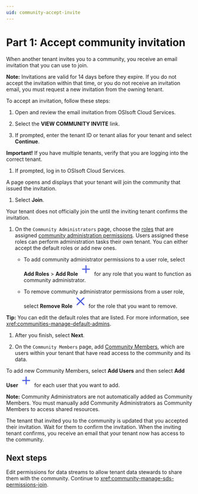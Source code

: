 ```yaml
---
uid: community-accept-invite
---
```


# Part 1: Accept community invitation

When another tenant invites you to a community, you receive an email invitation that you can use to join. 

**Note:** Invitations are valid for 14 days before they expire. If you do not accept the invitation within that time, or you do not receive an invitation email, you must request a new invitation from the owning tenant.

To accept an invitation, follow these steps:

1. Open and review the email invitation from OSIsoft Cloud Services.

1. Select the **VIEW COMMUNITY INVITE** link.

1. If prompted, enter the tenant ID or tenant alias for your tenant and select **Continue**.

  **Important!** If you have multiple tenants, verify that you are logging into the correct tenant.

1. If prompted, log in to OSIsoft Cloud Services.

  A page opens and displays that your tenant will join the community that issued the invitation.

1. Select **Join**.

  Your tenant does not officially join the until the inviting tenant confirms the invitation.

1. On the `Community Administrators` page, choose the [roles](xref:ccRoles) that are assigned [community administration permissions](xref:community-community-roles#community-administrators). Users assigned these roles can perform administration tasks their own tenant. You can either accept the default roles or add new ones. 
    
   - To add community administrator permissions to a user role, select **Add Roles** > **Add Role** ![add role](../_icons/plus-thick-alt.svg) for any role that you want to function as community administrator.
    
   - To remove community administrator permissions from a user role, select **Remove Role** ![remove role](../_icons/remove-object.svg) for the role that you want to remove. 
    
  **Tip:** You can edit the default roles that are listed. For more information, see <xref:communities-manage-default-admins>.

1. After you finish, select **Next**.

1. On the `Community Members` page, add [Community Members](xref:community-community-roles#community-member), which are users within your tenant that have read access to the community and its data.
    
  To add new Community Members, select **Add Users** and then select **Add User** ![add user](../_icons/plus-thick-alt.svg) for each user that you want to add.

  **Note:** Community Administrators are not automatically added as Community Members. You must manually add Community Administrators as Community Members to access shared resources.

The tenant that invited you to the community is updated that you accepted their invitation. Wait for them to confirm the invitation. When the inviting tenant confirms, you receive an email that your tenant now has access to the community.

## Next steps

Edit permissions for data streams to allow tenant data stewards to share them with the community. Continue to <xref:community-manage-sds-permissions-join>.
